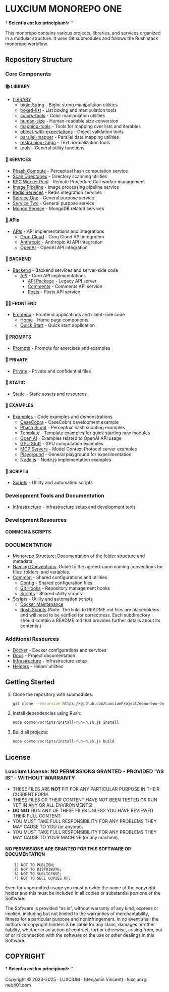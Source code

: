 # LUXCIUM MONOREPO ONE

† **Scientia est lux principium✨** ™

This monorepo contains various projects, libraries, and services organized in a modular structure. It uses Git submodules and follows the Rush stack monorepo workflow.

## Repository Structure

### Core Components

#### 📚 LIBRARY

- [LIBRARY](/library/README.md)
  - [bigintString](/library/bigintString/README.md) - BigInt string manipulation utilities
  - [boxed-list](/library/boxed-list/README.md) - List boxing and manipulation tools
  - [colors-tools](/library/colors-tools/README.md) - Color manipulation utilities
  - [human-size](/library/human-size/README.md) - Human-readable size conversion
  - [mapping-tools](/library/mapping-tools/README.md) - Tools for mapping over lists and iterables
  - [object-with-expectations](/library/object-with-expectations/README.md) - Object validation tools
  - [parallel-mapper](/library/parallel-mapper/README.md) - Parallel data mapping utilities
  - [restraining-zalgo](/library/restraining-zalgo/README.md) - Text normalization tools
  - [tools](/library/tools/README.md) - General utility functions

#### 💁 SERVICES

- [Phash Compute](/services/phash-compute/README.md) - Perceptual hash computation service
- [Scan Directories](/services/scan-directories/README.md) - Directory scanning utilities
- [RPC Worker Pool](/services/rpc-worker-pool/README.md) - Remote Procedure Call worker management
- [Image Pipeline](/services/image-pipeline/README.md) - Image processing pipeline service
- [Redis Services](/services/redis-services/README.md) - Redis integration services
- [Service One](/services/service-one/README.md) - General purpose service
- [Service Two](/services/service-two/README.md) - General purpose service
- [Mongo Service](/services/mongo-service/README.md) - MongoDB related services

#### 📙 APIs

- [APIs](/APIs/README.md) - API implementations and integrations
  - [Groq Cloud](/APIs/groq-cloud/README.md) - Groq Cloud API integration
  - [Anthropic](/APIs/anthropic/README.md) - Anthropic AI API integration
  - [OpenAI](/APIs/openai/README.md) - OpenAI API integration

#### 🏦 BACKEND

- [Backend](/backend/README.md) - Backend services and server-side code
  - [API](/backend/api/README.md) - Core API implementations
    - [API Package](/backend/api/api-package/README.md) - Legacy API server
    - [Comments](/backend/api/comments/README.md) - Comments API service
    - [Posts](/backend/api/posts/README.md) - Posts API service

#### 👨‍💻 FRONTEND

- [Frontend](/frontend/README.md) - Frontend applications and client-side code
  - [Home](/frontend/home/README.md) - Home page components
  - [Quick Start](/frontend/quick-start/README.md) - Quick start application

#### 🤖 PROMPTS

- [Prompts](/prompts/README.md) - Prompts for exercises and examples

#### 💫 PRIVATE

- [Private](/private/README.md) - Private and confidential files

#### 🎨 STATIC

- [Static](/static/README.md) - Static assets and resources

#### 🎱 EXAMPLES

- [Examples](/examples/README.md) - Code examples and demonstrations
  - [CaseCobra](/examples/casecobra-master/README.md) - CaseCobra development example
  - [Phash Scout](/examples/phash-scout/README.md) - Perceptual hash scouting examples
  - [Template](/examples/template/README.md) - Template examples for quick starting new modules
  - [Open AI](/examples/open-ai/README.md) - Examples related to OpenAI API usage
  - [GPU Stuff](/examples/gpu-stuff/README.md) - GPU computation examples
  - [MCP Servers](/examples/mcp-servers/README.md) - Model Context Protocol server examples
  - [Playground](/examples/playground/README.md) - General playground for experimentation
  - [Node.js](/examples/node-js/README.md) - Node.js implementation examples

#### 📔 SCRIPTS

- [Scripts](/scripts/README.md) - Utility and automation scripts

### Development Tools and Documentation

- [Infrastructure](/infrastructure/README.md) - Infrastructure setup and development tools

### Development Resources

#### COMMON & SCRIPTS

### DOCUMENTATION

- [Monorepo Structure](/docs/monorepo-structure.md): Documentation of the folder structure and metadata.
- [Naming Conventions](/docs/naming-conventions.md): Guide to the agreed-upon naming conventions for files, folders, and variables.
- [Common](/common/README.md) - Shared configurations and utilities
  - [Config](/common/config/README.md) - Shared configuration files
  - [Git Hooks](/common/git-hooks/README.md) - Repository management hooks
  - [Scripts](/common/scripts/README.md) - Shared utility scripts
- [Scripts](/scripts/README.md) - Utility and automation scripts
  - [Docker Maintenance](/scripts/docker-maintenance-global-system/README.md)
  - [Rush Scripts](/scripts/rush/README.md)
(Note: The links to README.md files are placeholders and will need to be verified for correctness. Each subdirectory should contain a README.md that provides further details about its contents.)

### Additional Resources

- [Docker](/docker/README.md) - Docker configurations and services
- [Docs](/docs/README.md) - Project documentation
- [Infrastructure](/infrastructure/README.md) - Infrastructure setup
- [Helpers](/helpers/README.md) - Helper utilities

## Getting Started

1. Clone the repository with submodules:

   ```bash
   git clone --recursive https://github.com/LuxciumProject/monorepo-one.git
   ```

2. Install dependencies using Rush:

   ```bash
   node common/scripts/install-run-rush.js install
   ```

3. Build all projects:

   ```bash
   node common/scripts/install-run-rush.js build
   ```

## License

### Luxcium License: NO PERMISSIONS GRANTED - PROVIDED "AS IS" - WITHOUT WARRANTY

- THESE FILES ARE **NOT** FIT FOR ANY PARTICULAR PURPOSE IN THEIR CURRENT FORM.
- THESE FILES OR THEIR CONTENT HAVE NOT BEEN TESTED OR RUN YET IN ANY OR ALL ENVIRONMENTS!
- **DO NOT** RUN ANY OF THESE FILES UNLESS YOU HAVE REVIEWED THEIR FULL CONTENT.
- YOU MUST TAKE FULL RESPONSIBILITY FOR ANY PROBLEMS THEY MAY CAUSE TO YOU (or anyone).
- YOU MUST TAKE FULL RESPONSIBILITY FOR ANY PROBLEMS THEY MAY CAUSE TO YOUR MACHINE (or any machine).

#### NO PERMISSIONS ARE GRANTED FOR THIS SOFTWARE OR DOCUMENTATION

```plaintext
    1) NOT TO PUBLISH;
    2) NOT TO DISTRIBUTE;
    3) NOT TO SUBLICENSE;
    4) NOT TO SELL COPIES OF;
```

   Even for unpermitted usage you must provide the name of the copyright holder and this must be included in all copies or substantial portions of the Software:

   The Software is provided “as is”, without warranty of any kind, express or implied, including but not limited to the warranties of merchantability, fitness for a particular purpose and noninfringement. In no event shall the authors or copyright holders X be liable for any claim, damages or other liability, whether in an action of contract, tort or otherwise, arising from, out of or in connection with the software or the use or other dealings in this Software.

## COPYRIGHT

† **Scientia est lux principium✨** ™

Copyright © 2023-2025 · LUXCIUM · (Benjamin Vincent) · luxcium﹫neb401.com
